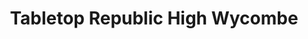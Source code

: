 ---
title: "Tabletop Republic High Wycombe"
url: /high-wycombe/tabletop-republic-high-wycombe/
shop: Spiele
---